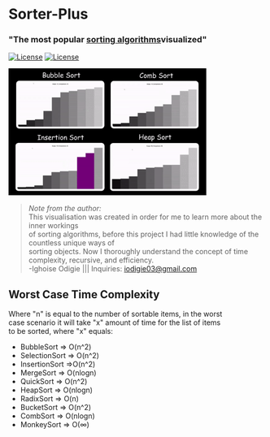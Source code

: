 # Sorter-Plus

### "The most popular <a href = "https://en.wikipedia.org/wiki/Sorting_algorithm" target="_blank" >sorting algorithms</a>visualized"

[![License](https://img.shields.io/badge/Quick-Preview-brightgreen)](https://iggy-o.github.io/Sorter-Plus/)
[![License](http://img.shields.io/:license-mit-blue.svg?style=flat-square)](https://github.com/Iggy-o/Sorter-Plus/blob/v1.0.0/LICENSE)

<img src="assets/images/preview.gif" alt="preview" height = "250px">

>


> *Note from the author:*\
This visualisation was created in order for me to learn more about the inner workings\
of sorting algorithms, before this project I had little knowledge of the countless unique ways of\
sorting objects. Now I thoroughly understand the concept of time complexity, recursive, and efficiency.
<br>-Ighoise Odigie ||| Inquiries: iodigie03@gmail.com

## Worst Case Time Complexity

Where "n" is equal to the number of sortable items, in the worst<br>
case scenario it will take "x" amount of time for the list of items<br>
to be sorted, where "x" equals:

- BubbleSort => O(n^2)
- SelectionSort => O(n^2)
- InsertionSort =>O(n^2)
- MergeSort => O(nlogn)
- QuickSort => O(n^2)
- HeapSort => O(nlogn)
- RadixSort => O(n)
- BucketSort => O(n^2)
- CombSort => O(nlogn)
- MonkeySort => O(∞)

